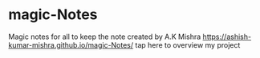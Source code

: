 # magic-Notes
Magic notes for all to keep the note created by A.K Mishra
https://ashish-kumar-mishra.github.io/magic-Notes/ tap here to overview my project 
